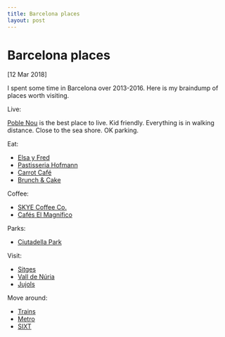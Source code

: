 ```yaml
---
title: Barcelona places
layout: post
---
```


# Barcelona places

<div class="date">[12 Mar 2018]</div>

I spent some time in Barcelona over 2013-2016. Here is my braindump of places worth visiting.

Live:

[Poble Nou](https://www.google.com.ua/maps/place/El+Poblenou,+Barcelona,+Spain/@41.3995828,2.1935128,15z/data=!3m1!4b1!4m12!1m6!3m5!1s0x12a4a33f68a0573d:0xa1474dbe159c9d0d!2sPoblenou!8m2!3d41.403716!4d2.203371!3m4!1s0x12a4a3154b13aea1:0x7a6055adf5edd733!8m2!3d41.397737!4d2.2015357) is the best place to live. Kid friendly. Everything is in walking distance. Close to the sea shore. OK parking.

Eat:
* [Elsa y Fred](https://foursquare.com/v/elsa-y-fred/4fe19d5577166959c3f187a1)
* [Pastisseria Hofmann](https://foursquare.com/v/pastisseria-hofmann/4b67e767f964a520af602be3)
* [Carrot Café](https://foursquare.com/v/carrot-café/506ee46ae4b06a509dceb3d0)
* [Brunch & Cake](https://foursquare.com/v/brunch--cake/4fa419c9e4b0a34ac6929c75)

Coffee:
* [SKYE Coffee Co.](https://foursquare.com/v/skye-coffee-co/530c5e6911d2be0b8d22e27a)
* [Cafés El Magnífico](https://foursquare.com/v/cafés-el-magn%C3%ADfico/4b89528ef964a520852b32e3)

Parks:
* [Ciutadella Park](https://www.google.com/maps/place/Ciutadella+Park/@41.3895897,2.1905182,16.11z/data=!4m13!1m7!3m6!1s0x12a57cafb4ec1b39:0x85f4e91c4ba55324!2s17527+Ll%C3%ADvia,+Province+of+Girona,+Spain!3b1!8m2!3d42.4633899!4d1.9802013!3m4!1s0x12a4a2fd439609e1:0x42386118e65a3d70!8m2!3d41.3881228!4d2.1860151)

Visit:
* [Sitges](https://www.google.com/maps/place/08870+Sitges,+Barcelona,+Spain/@41.2358869,1.7859532,14z/data=!3m1!4b1!4m5!3m4!1s0x12a3804720b208fb:0x7061f1fb2907c8f9!8m2!3d41.2371851!4d1.805886)
* [Vall de Núria](https://www.google.com/maps/place/Vall+de+Núria/@42.4001638,2.1412156,15z/data=!3m1!4b1!4m5!3m4!1s0x12a55d6477fa172d:0x3ee20b8557c35f1e!8m2!3d42.4001488!4d2.1499704)
* [Jujols](https://www.google.com/maps/place/66360+Jujols,+France/@42.5852802,2.2648205,14z/data=!3m1!4b1!4m13!1m7!3m6!1s0x12a57cafb4ec1b39:0x85f4e91c4ba55324!2s17527+Ll%C3%ADvia,+Province+of+Girona,+Spain!3b1!8m2!3d42.4633899!4d1.9802013!3m4!1s0x12aff71531bed4e5:0x407882116676a90!8m2!3d42.5704022!4d2.2953701)

Move around:
* [Trains](http://www.renfe.com/viajeros/cercanias/planos/barcelona.html)
* [Metro](https://www.mapametrobarcelona.com/mapas-metro/mapa-metro-barcelona-2018-01.png)
* [SIXT](https://www.sixt.com/car-rental/spain/barcelona/barcelona-diagonal-mar-hilton)

<br/>
